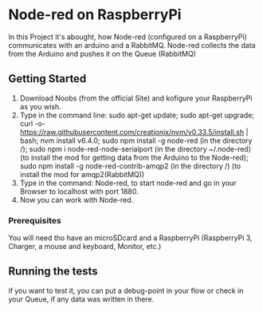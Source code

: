 # Node-red on RaspberryPi


In this Project it's abought, how Node-red (configured on a RaspberryPi) communicates with an arduino and a RabbitMQ.
Node-red collects the data from the Arduino and pushes it on the Queue (RabbitMQ)





## Getting Started



1. Download Noobs (from the official Site) and kofigure your RaspberryPi as you wish.
2. Type in the command line: 	sudo apt-get update;
				sudo apt-get upgrade; 
				curl -o- https://raw.githubusercontent.com/creationix/nvm/v0.33.5/install.sh | bash;
				nvm install v6.4.0;
				sudo npm install -g node-red (in the directory /);
				sudo npm i node-red-node-serialport (in the directory ~/.node-red) (to install the mod for getting data 				from the Arduino to the Node-red);
				sudo npm install -g node-red-contrib-amqp2 (in the directory /) (to install the mod for amqp2(RabbitMQ))
3. Type in the command: Node-red, to start node-red and go in your Browser to localhost with port 1880.
4. Now you can work with Node-red.


### Prerequisites



You will need tho have an microSDcard and a RaspberryPi (RaspberryPi 3, Charger, a mouse and keyboard, Monitor, etc.)




## Running the tests


if you want to test it, you can put a debug-point in your flow or check in your Queue, if any data was written in there.  
